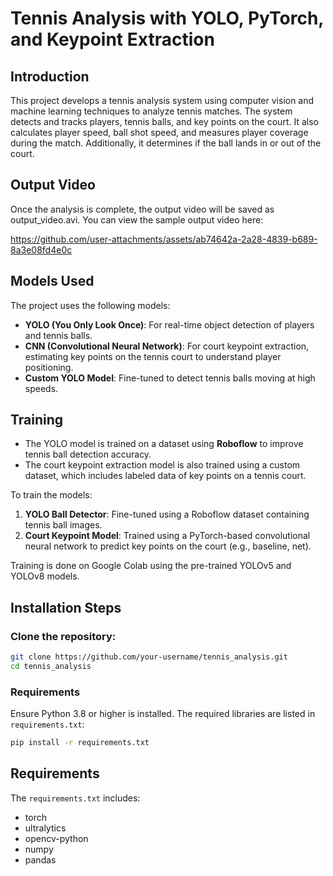 # Tennis Analysis with YOLO, PyTorch, and Keypoint Extraction

## Introduction
This project develops a tennis analysis system using computer vision and machine learning techniques to analyze tennis matches. The system detects and tracks players, tennis balls, and key points on the court. It also calculates player speed, ball shot speed, and measures player coverage during the match. Additionally, it determines if the ball lands in or out of the court.

## Output Video 
Once the analysis is complete, the output video will be saved as output_video.avi. You can view the sample output video here:



https://github.com/user-attachments/assets/ab74642a-2a28-4839-b689-8a3e08fd4e0c



## Models Used
The project uses the following models:
- **YOLO (You Only Look Once)**: For real-time object detection of players and tennis balls.
- **CNN (Convolutional Neural Network)**: For court keypoint extraction, estimating key points on the tennis court to understand player positioning.
- **Custom YOLO Model**: Fine-tuned to detect tennis balls moving at high speeds.

## Training
- The YOLO model is trained on a dataset using **Roboflow** to improve tennis ball detection accuracy.
- The court keypoint extraction model is also trained using a custom dataset, which includes labeled data of key points on a tennis court.

To train the models:
1. **YOLO Ball Detector**: Fine-tuned using a Roboflow dataset containing tennis ball images.
2. **Court Keypoint Model**: Trained using a PyTorch-based convolutional neural network to predict key points on the court (e.g., baseline, net).

Training is done on Google Colab using the pre-trained YOLOv5 and YOLOv8 models.

## Installation Steps

### Clone the repository:
```bash
git clone https://github.com/your-username/tennis_analysis.git
cd tennis_analysis
```

### Requirements
Ensure Python 3.8 or higher is installed. The required libraries are listed in `requirements.txt`:

```bash
pip install -r requirements.txt
```

## Requirements
The `requirements.txt` includes:

- torch
- ultralytics
- opencv-python
- numpy
- pandas









